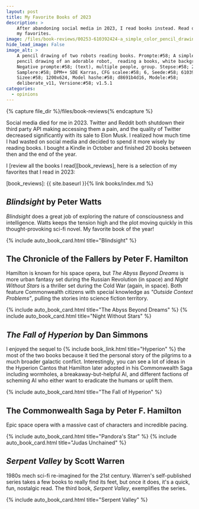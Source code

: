 ```yaml
---
layout: post
title: My Favorite Books of 2023
description: >
    After abandoning social media in 2023, I read books instead. Read on for
    my favorites.
image: /files/book-reviews/00253-610392424-a_simple_color_pencil_drawing_of_an_adorable_robot_reading_a_books_white_background.png
hide_lead_image: False
image_alt: >
    A pencil drawing of two robots reading books. Prompte:#58; A simple color
    pencil drawing of an adorable robot,  reading a books, white background.
    Negative prompte:#58; (text), multiple people, group. Stepse:#58; 20,
    Samplere:#58; DPM++ SDE Karras, CFG scalee:#58; 6, Seede:#58; 610392424,
    Sizee:#58; 1200x624, Model hashe:#58; d8691b4d16, Modele:#58;
    deliberate_v11, Versione:#58; v1.5.1
categories:
  - opinions
---
```


{% capture file_dir %}/files/book-reviews{% endcapture %}

Social media died for me in 2023. Twitter and Reddit both shutdown their third
party API making accessing them a pain, and the quality of Twitter decreased
significantly with its sale to Elon Musk. I realized how much time I had
wasted on social media and decided to spend it more wisely by reading books. I
bought a Kindle in October and finished 20 books between then and the end of
the year.

I [review all the books I read][book_reviews], here is a selection of my
favorites that I read in 2023:

[book_reviews]: {{ site.baseurl }}{% link books/index.md %}

## <cite class="book-title">Blindsight</cite> by <span class="author-name">Peter Watts</span>

<cite class="book-title">Blindsight</cite> does a great job of exploring the
nature of consciousness and intelligence. Watts keeps the tension high and the
plot moving quickly in this thought-provoking sci-fi novel. My favorite book
of the year!

<div class="card-grid">
  {% include auto_book_card.html title="Blindsight" %}
</div>

## <span class="book-series">The Chronicle of the Fallers</span> by <span class="author-name">Peter F. Hamilton</span>

Hamilton is known for his space opera, but <cite class="book-title">The Abyss
Beyond Dreams</cite> is more urban fantasy set during the Russian Revolution
(in space) and <cite class="book-title">Night Without Stars</cite> is a
thriller set during the Cold War (again, in space). Both feature Commonwealth
citizens with special knowledge as _"Outside Context Problems"_, pulling the
stories into science fiction territory.

<div class="card-grid">
  {% include auto_book_card.html title="The Abyss Beyond Dreams" %}
  {% include auto_book_card.html title="Night Without Stars" %}
</div>

## <cite class="book-title">The Fall of Hyperion</cite> by <span class="author-name">Dan Simmons</span>

I enjoyed the sequel to {% include book_link.html title="Hyperion" %} the most
of the two books because it tied the personal story of the pilgrims to a much
broader galactic conflict. Interestingly, you can see a lot of ideas in the
Hyperion Cantos that Hamilton later adopted in his Commonwealth Saga including
wormholes, a breakaway-but-helpful AI, and different factions of
scheming AI who either want to eradicate the humans or uplift them.

<div class="card-grid">
  {% include auto_book_card.html title="The Fall of Hyperion" %}
</div>

## <span class="book-series">The Commonwealth Saga</span> by <span class="author-name">Peter F. Hamilton</span>

Epic space opera with a massive cast of characters and incredible pacing.

<div class="card-grid">
  {% include auto_book_card.html title="Pandora's Star" %}
  {% include auto_book_card.html title="Judas Unchained" %}
</div>

## <cite class="book-title">Serpent Valley</cite> by <span class="author-name">Scott Warren</span>

1980s mech sci-fi re-imagined for the 21st century. Warren's self-published
series takes a few books to really find its feet, but once it does, it's a
quick, fun, nostalgic read. The third book, <cite class="book-title">Serpent
Valley</cite>, exemplifies the series.

<div class="card-grid">
  {% include auto_book_card.html title="Serpent Valley" %}
</div>
